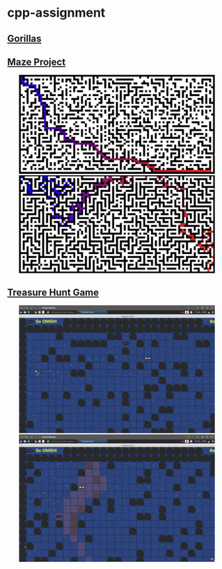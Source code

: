 # cpp-assignment

## <a href="https://github.com/soso0024/cpp-assignment/tree/main/gorillas"> Gorillas </a>

## <a href="https://github.com/soso0024/cpp-assignment/tree/main/maze"> Maze Project </a>

<p align="center">
  <img src="https://github.com/soso0024/cpp-assignment/blob/main/maze/mazes/_cell.png" alt="maze image 01" width="450"/>
  <img src="https://github.com/soso0024/cpp-assignment/blob/main/maze/mazes/_corridor.png" alt="maze image 02" width="450"/>
</p>

## <a href="https://github.com/soso0024/cpp-assignment/tree/main/treasure_hunt"> Treasure Hunt Game </a>

<p align="center">
  <img src="https://github.com/soso0024/cpp-assignment/blob/main/treasure_hunt/images/01.png" alt="treasure hunt image 01" width="450"/>
  <img src="https://github.com/soso0024/cpp-assignment/blob/main/treasure_hunt/images/02.png" alt="treasure hunt image 02" width="450"/>
</p>
